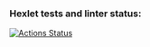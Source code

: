 ### Hexlet tests and linter status:
[![Actions Status](https://github.com/Inthetouch/frontend-project-11/actions/workflows/hexlet-check.yml/badge.svg)](https://github.com/Inthetouch/frontend-project-11/actions)